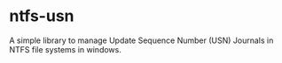 # ntfs-usn
A simple library to manage Update Sequence Number (USN) Journals in NTFS file systems in windows.
